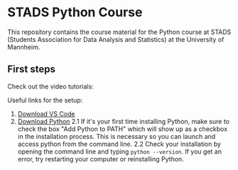 # STADS Python Course

This repository contains the course material for the Python course at STADS (Students Association for Data Analysis and Statistics) at the University of Mannheim.

## First steps

Check out the video tutorials:

Useful links for the setup:

1. [Download VS Code](https://code.visualstudio.com/Download "Download VS Code")
2. [Download Python](https://www.python.org/downloads/ "Download Python")
2.1 If it's your first time installing Python, make sure to check the box "Add Python to PATH" which will show up as a checkbox in the installation process. This is necessary so you can launch and access python from the command line.
2.2 Check your installation by opening the command line and typing `python --version`. If you get an error, try restarting your computer or reinstalling Python.
